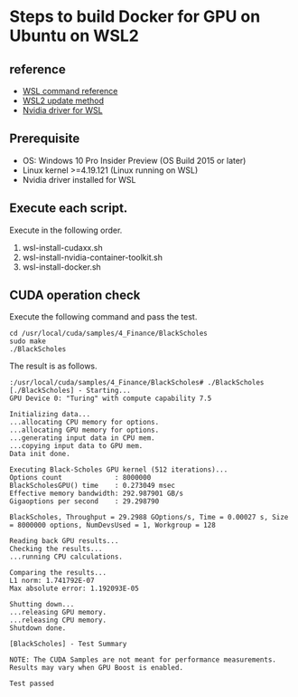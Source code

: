 # Steps to build Docker for GPU on Ubuntu on WSL2
## reference
- [WSL command reference](https://docs.microsoft.com/ja-jp/windows/wsl/reference)
- [WSL2 update method](https://qiita.com/naka345/items/eba1870fba589a68847e#wsl2%E4%B8%8A%E3%81%ABdocker%E3%82%92%E3%82%A4%E3%83%B3%E3%82%B9%E3%83%88%E3%83%BC%E3%83%AB)
- [Nvidia driver for WSL](https://developer.nvidia.com/cuda/wsl/download)

## Prerequisite
- OS: Windows 10 Pro Insider Preview (OS Build 2015 or later)
- Linux kernel >=4.19.121 (Linux running on WSL)
- Nvidia driver installed for WSL

## Execute each script.
Execute in the following order.

1. wsl-install-cudaxx.sh
1. wsl-install-nvidia-container-toolkit.sh
1. wsl-install-docker.sh


## CUDA operation check
Execute the following command and pass the test.
```
cd /usr/local/cuda/samples/4_Finance/BlackScholes
sudo make
./BlackScholes
```
The result is as follows.
```
:/usr/local/cuda/samples/4_Finance/BlackScholes# ./BlackScholes
[./BlackScholes] - Starting...
GPU Device 0: "Turing" with compute capability 7.5

Initializing data...
...allocating CPU memory for options.
...allocating GPU memory for options.
...generating input data in CPU mem.
...copying input data to GPU mem.
Data init done.

Executing Black-Scholes GPU kernel (512 iterations)...
Options count             : 8000000
BlackScholesGPU() time    : 0.273049 msec
Effective memory bandwidth: 292.987901 GB/s
Gigaoptions per second    : 29.298790

BlackScholes, Throughput = 29.2988 GOptions/s, Time = 0.00027 s, Size = 8000000 options, NumDevsUsed = 1, Workgroup = 128

Reading back GPU results...
Checking the results...
...running CPU calculations.

Comparing the results...
L1 norm: 1.741792E-07
Max absolute error: 1.192093E-05

Shutting down...
...releasing GPU memory.
...releasing CPU memory.
Shutdown done.

[BlackScholes] - Test Summary

NOTE: The CUDA Samples are not meant for performance measurements. Results may vary when GPU Boost is enabled.

Test passed
```